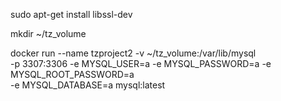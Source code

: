 sudo apt-get install libssl-dev

mkdir ~/tz_volume

docker run --name tzproject2 -v ~/tz_volume:/var/lib/mysql \
-p 3307:3306 -e MYSQL_USER=a -e MYSQL_PASSWORD=a -e MYSQL_ROOT_PASSWORD=a \
-e MYSQL_DATABASE=a mysql:latest